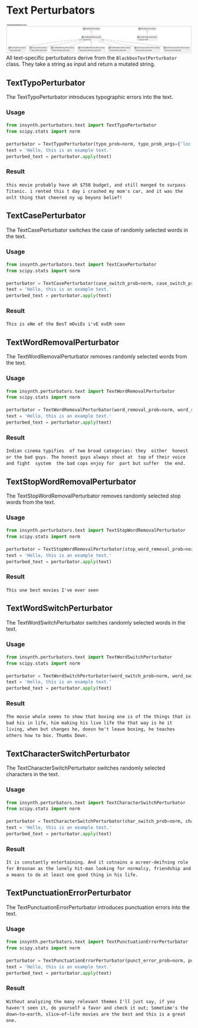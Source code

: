 # Text Perturbators

![Text Perterbators](../images/insynth_text_perturbators.png)
All text-specific perturbators derive from the `BlackboxTextPerturbator` class. 
They take a string as input and return a mutated string.

## TextTypoPerturbator

The TextTypoPerturbator introduces typographic errors into the text.

### Usage

```python
from insynth.perturbators.text import TextTypoPerturbator
from scipy.stats import norm

perturbator = TextTypoPerturbator(typo_prob=norm, typo_prob_args={'loc': 0.2, 'scale': 0.2})
text = 'Hello, this is an example text.'
perturbed_text = perturbator.apply(text)
```

### Result

`this movie probably have ah $750 budget, and still manged to surpass Titanic. i rented this t day i crashed my mom's car, and it was the onlt thing that cheered ny up beyons belief!`
## TextCasePerturbator

The TextCasePerturbator switches the case of randomly selected words in the text.

### Usage

```python
from insynth.perturbators.text import TextCasePerturbator
from scipy.stats import norm

perturbator = TextCasePerturbator(case_switch_prob=norm, case_switch_prob_args={'loc': 0.2, 'scale': 0.1})
text = 'Hello, this is an example text.'
perturbed_text = perturbator.apply(text)
```

### Result

`This is oNe of the BesT mOviEs i'vE evER seen`
## TextWordRemovalPerturbator

The TextWordRemovalPerturbator removes randomly selected words from the text.

### Usage

```python
from insynth.perturbators.text import TextWordRemovalPerturbator
from scipy.stats import norm

perturbator = TextWordRemovalPerturbator(word_removal_prob=norm, word_removal_prob_args={'loc': 0.2, 'scale': 0.1})
text = 'Hello, this is an example text.'
perturbed_text = perturbator.apply(text)
```

### Result

`Indian cinema typifies  of two broad categories: they  either  honest  or the bad guys. The honest guys always shout at  top of their voice and fight  system  the bad cops enjoy for  part but suffer  the end.`
## TextStopWordRemovalPerturbator

The TextStopWordRemovalPerturbator removes randomly selected stop words from the text.

### Usage

```python
from insynth.perturbators.text import TextStopWordRemovalPerturbator
from scipy.stats import norm

perturbator = TextStopWordRemovalPerturbator(stop_word_removal_prob=norm, stop_word_removal_prob_args={'loc': 0.2, 'scale': 0.1})
text = 'Hello, this is an example text.'
perturbed_text = perturbator.apply(text)
```

### Result

`This one best movies I've ever seen`
## TextWordSwitchPerturbator

The TextWordSwitchPerturbator switches randomly selected words in the text.

### Usage

```python
from insynth.perturbators.text import TextWordSwitchPerturbator
from scipy.stats import norm

perturbator = TextWordSwitchPerturbator(word_switch_prob=norm, word_switch_prob_args={'loc': 0.2, 'scale': 0.1})
text = 'Hello, this is an example text.'
perturbed_text = perturbator.apply(text)
```

### Result

`The movie whole seems to show that boxing one is of the things that is bad his in life, him making his live life the that way is he it living, when but changes he, doesn he't leave boxing, he teaches others how to box. Thumbs Down.`
## TextCharacterSwitchPerturbator

The TextCharacterSwitchPerturbator switches randomly selected characters in the text.

### Usage

```python
from insynth.perturbators.text import TextCharacterSwitchPerturbator
from scipy.stats import norm

perturbator = TextCharacterSwitchPerturbator(char_switch_prob=norm, char_switch_prob_args={'loc': 0.2, 'scale': 0.1})
text = 'Hello, this is an example text.'
perturbed_text = perturbator.apply(text)
```

### Result

`It is constantly entertaining. And it cotnains a acreer-deifning role for Brosnan as the lonely hit-man looking for normalcy, friendship and a means to do at least one good thing in his life.`
## TextPunctuationErrorPerturbator

The TextPunctuationErrorPerturbator introduces punctuation errors into the text.

### Usage

```python
from insynth.perturbators.text import TextPunctuationErrorPerturbator
from scipy.stats import norm

perturbator = TextPunctuationErrorPerturbator(punct_error_prob=norm, punct_error_prob_args={'loc': 0.2, 'scale': 0.1})
text = 'Hello, this is an example text.'
perturbed_text = perturbator.apply(text)
```

### Result
`Without analyzing the many relevant themes I'll just say, if you haven't seen it, do yourself a favor and check it out; Sometime's the down–to–earth, slice–of–life movies are the best and this is a great one.`
